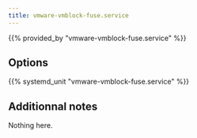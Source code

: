 ```yaml
---
title: vmware-vmblock-fuse.service
---
```


{{% provided_by "vmware-vmblock-fuse.service" %}}

## Options

{{% systemd_unit "vmware-vmblock-fuse.service" %}}

## Additionnal notes

Nothing here.